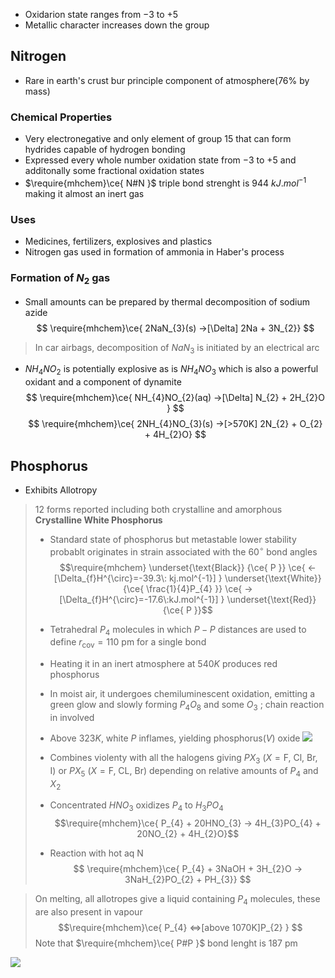 - Oxidarion state ranges from $-3$ to $+5$ 
- Metallic character increases down the group


## Nitrogen

- Rare in earth's crust bur principle component of atmosphere($76$% by mass)

### Chemical Properties 
- Very electronegative and only element of group $15$ that can form hydrides capable of hydrogen bonding 
- Expressed every whole number oxidation state from $-3$ to $+5$ and additonally some fractional oxidation states 
- $\require{mhchem}\ce{ N#N }$ triple bond strenght is $944\: kJ.mol^{-1}$ making it almost an inert gas 

### Uses 
- Medicines, fertilizers, explosives and plastics 
- Nitrogen gas used in formation of ammonia in Haber's process 


### Formation of $N_{2}$ gas 
- Small amounts can be prepared by thermal decomposition of sodium azide
$$
\require{mhchem}\ce{ 2NaN_{3}(s) ->[\Delta] 2Na + 3N_{2}}
$$
>In car airbags, decomposition of $NaN_{3}$ is initiated by an electrical arc 

- $NH_{4}NO_{2}$ is potentially explosive as is $NH_{4}NO_{3}$ which is also a powerful oxidant and a component of dynamite 
$$
\require{mhchem}\ce{ NH_{4}NO_{2}(aq) ->[\Delta] N_{2} + 2H_{2}O }
$$
$$
\require{mhchem}\ce{ 2NH_{4}NO_{3}(s) ->[>570K] 2N_{2} + O_{2} + 4H_{2}O}
$$


## Phosphorus 
- Exhibits Allotropy 
>$12$ forms reported including both crystalline and amorphous 
> **Crystalline White Phosphorus**
> - Standard state of phosphorus but metastable 
> 	lower stability probablt originates in strain associated with the $60^{\circ}$ bond angles 
> 	$$\require{mhchem} \underset{\text{Black}} {\ce{ P }} \ce{ <-[\Delta_{f}H^{\circ}=-39.3\: kj.mol^{-1}] } \underset{\text{White}}{\ce{ \frac{1}{4}P_{4} }} \ce{ ->[\Delta_{f}H^{\circ}=-17.6\:kJ.mol^{-1}] } \underset{\text{Red}} {\ce{ P }}$$
> 	
> - Tetrahedral $P_{4}$ molecules in which $P-P$ distances are used to define $r_{\text{cov}}=110\:\text{pm}$ for a single bond 
> 
> - Heating it in an inert atmosphere at $540K$ produces red phosphorus 
> 
>  - In moist air, it undergoes chemiluminescent oxidation, emitting a green glow and slowly forming $P_{4}O_{8}$ and some $O_{3}$  ; chain reaction in involved
>  
>  - Above $323K$, white $P$ inflames, yielding phosphorus($V$) oxide 
> 	 ![](https://i.imgur.com/M8raous.png)
> 
> - Combines violenty with all the halogens giving $PX_{3}$ ($X=\text{F, Cl, Br, I}$) or $PX_{5}$ ($X=\text{F, CL, Br}$) depending on relative amounts of $P_{4}$ and $X_{2}$ 
> 
> - Concentrated $HNO_{3}$ oxidizes $P_{4}$ to $H_{3}PO_{4}$ 
> $$\require{mhchem}\ce{ P_{4} + 20HNO_{3} -> 4H_{3}PO_{4} + 20NO_{2} + 4H_{2}O}$$
>  - Reaction with hot aq N$$
\require{mhchem}\ce{ P_{4} + 3NaOH + 3H_{2}O -> 3NaH_{2}PO_{2} + PH_{3}}
$$

> On melting, all allotropes give a liquid containing $P_{4}$ molecules, these are also present in vapour 
> $$\require{mhchem}\ce{ P_{4} <=>[above 1070K]P_{2} }
$$
>Note that $\require{mhchem}\ce{ P#P }$ bond lenght is $187\:\text{pm}$

![](https://i.imgur.com/1N0tRdX.png)

